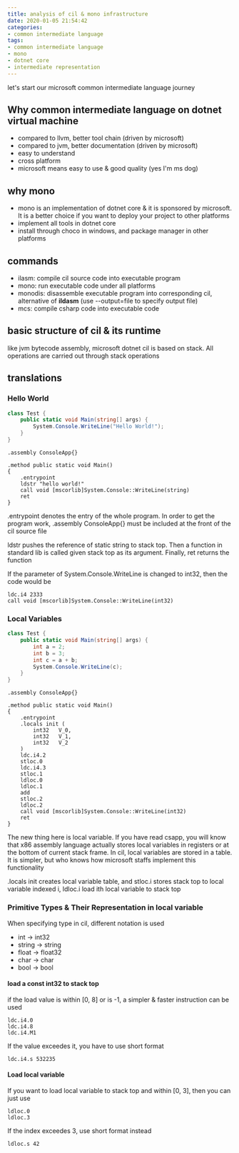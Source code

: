 ```yaml
---
title: analysis of cil & mono infrastructure
date: 2020-01-05 21:54:42
categories:
- common intermediate language
tags:
- common intermediate language
- mono
- dotnet core
- intermediate representation
---
```


let's start our microsoft common intermediate language journey

## Why common intermediate language on dotnet virtual machine
+ compared to llvm, better tool chain (driven by microsoft)
+ compared to jvm, better documentation (driven by microsoft)
+ easy to understand
+ cross platform
+ microsoft means easy to use & good quality (yes I'm ms dog)

<!--more-->

## why mono
+ mono is an implementation of dotnet core & it is sponsored by microsoft. It is a better choice if you want to deploy your project to other platforms
+ implement all tools in dotnet core
+ install through choco in windows, and package manager in other platforms

## commands
+ ilasm: compile cil source code into executable program
+ mono: run executable code under all platforms
+ monodis: disassemble executable program into corresponding cil, alternative of **ildasm** (use --output=file to specify output file)
+ mcs: compile csharp code into executable code

## basic structure of cil & its runtime

like jvm bytecode assembly, microsoft dotnet cil is based on stack. All operations are carried out through stack operations

## translations

### Hello World

```cs
class Test {
    public static void Main(string[] args) {
        System.Console.WriteLine("Hello World!");
    }
}
```

```cil
.assembly ConsoleApp{}

.method public static void Main()  
{  
    .entrypoint
    ldstr "hello world!"
    call void [mscorlib]System.Console::WriteLine(string)
    ret
}
```

.entrypoint denotes the entry of the whole program. In order to get the program work, .assembly ConsoleApp{} must be included at the front of the cil source file

ldstr pushes the reference of static string to stack top. Then a function in standard lib is called given stack top as its argument. Finally, ret returns the function

If the parameter of System.Console.WriteLine is changed to int32, then the code would be

```cil
ldc.i4 2333
call void [mscorlib]System.Console::WriteLine(int32)
```

### Local Variables

```cs
class Test {
    public static void Main(string[] args) {
        int a = 2;
        int b = 3;
        int c = a + b;
        System.Console.WriteLine(c);
    }
}
```

```cil
.assembly ConsoleApp{}

.method public static void Main()  
{  
    .entrypoint
    .locals init (
        int32   V_0,
        int32   V_1,
        int32   V_2
    )
    ldc.i4.2
    stloc.0
    ldc.i4.3
    stloc.1
    ldloc.0
    ldloc.1
    add
    stloc.2
    ldloc.2
    call void [mscorlib]System.Console::WriteLine(int32)
    ret
}  
```

The new thing here is local variable. If you have read csapp, you will know that x86 assembly language actually stores local variables in registers or at the bottom of current stack frame. In cil, local variables are stored in a table. It is simpler, but who knows how microsoft staffs implement this functionality

.locals init creates local variable table, and stloc.i stores stack top to local variable indexed i, ldloc.i load ith local variable to stack top

### Primitive Types & Their Representation in local variable

When specifying type in cil, different notation is used

+ int -> int32
+ string -> string
+ float -> float32
+ char -> char
+ bool -> bool

#### load a const int32 to stack top

if the load value is within [0, 8] or is -1, a simpler & faster instruction can be used

```cil
ldc.i4.0
ldc.i4.8
ldc.i4.M1
```

If the value exceedes it, you have to use short format
```cil
ldc.i4.s 532235
```

#### Load local variable

If you want to load local variable to stack top and within [0, 3], then you can just use

```cil
ldloc.0
ldloc.3
```

If the index exceedes 3, use short format instead

```cil
ldloc.s 42
```
